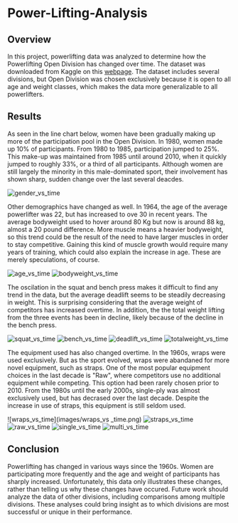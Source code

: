 # Power-Lifting-Analysis

## Overview
In this project, powerlifting data was analyzed to determine how the Powerlifting Open Division has changed over time. The dataset was downloaded from Kaggle on this [webpage](https://www.kaggle.com/datasets/open-powerlifting/powerlifting-database). The dataset includes several divisions, but Open Division was chosen exclusively because it is open to all age and weight classes, which makes the data more generalizable to all powerlifters.

## Results

As seen in the line chart below, women have been gradually making up more of the participation pool in the Open Division. In 1980, women made up 10% of participants. From 1980 to 1985, participation jumped to 25%. This make-up was maintained from 1985 until around 2010, when it quickly jumped to roughly 33%, or a third of all participants. Although women are still largely the minority in this male-dominated sport, their involvement has shown sharp, sudden change over the last several deacdes. 

![gender_vs_time](images/gender_vs_time.png)

Other demographics have changed as well. In 1964, the age of the average powerlifter was 22, but has increased to ove 30 in recent years. The average bodyweight used to hover around 80 Kg but now is around 88 kg, almost a 20 pound difference. More muscle means a heavier bodyweight, so this trend could be the result of the need to have larger muscles in order to stay competitive. Gaining this kind of muscle growth would require many years of training, which could also explain the increase in age. These are merely speculations, of course. 

![age_vs_time](images/age_vs_time.png)
![bodyweight_vs_time](images/bodyweight_vs_time.png)

The oscilation in the squat and bench press makes it difficult to find any trend in the data, but the average deadlift seems to be steadily decreasing in weight. This is surprising considering that the average weight of competitors has increased overtime. In addition, the the total weight lifting from the three events has been in decline, likely because of the decline in the bench press.

![squat_vs_time](images/squat_vs_time.png)
![bench_vs_time](images/bench_vs_time.png)
![deadlift_vs_time](images/deadlift_vs_time.png)
![totalweight_vs_time](images/totalweight_vs_time.png)

The equipment used has also changed overtime. In the 1960s, wraps were used exclusively. But as the sport evolved, wraps were abandaned for more novel equipment, such as straps. One of the most popular equipment choices in the last decade is "Raw", where competitors use no additional equipment while competing. This option had been rarely chosen prior to 2010. From the 1980s until the early 2000s, single-ply was almost exclusively used, but has decrased over the last decade. Despite the increase in use of straps, this equipment is still seldom used. 

![wraps_vs_time](images/wraps_vs _time.png) 
![straps_vs_time](images/straps_vs_time.png)
![raw_vs_time](images/raw_vs_time.png)
![single_vs_time](images/single_vs_time.png)
![multi_vs_time](images/mulit_vs_time.png)

## Conclusion

Powerlifting has changed in various ways since the 1960s. Women are participating more frequently and the age and weight of participants has sharply increased. Unfortunately, this data only illustrates these changes, rather than telling us why these changes have occured. Future work should analyze the data of other divisions, including comparisons among multiple divisions. These analyses could bring insight as to which divisions are most successful or unique in their performance.   
